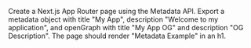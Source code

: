 Create a Next.js App Router page using the Metadata API. Export a metadata object with title "My App", description "Welcome to my application", and openGraph with title "My App OG" and description "OG Description". The page should render "Metadata Example" in an h1.
